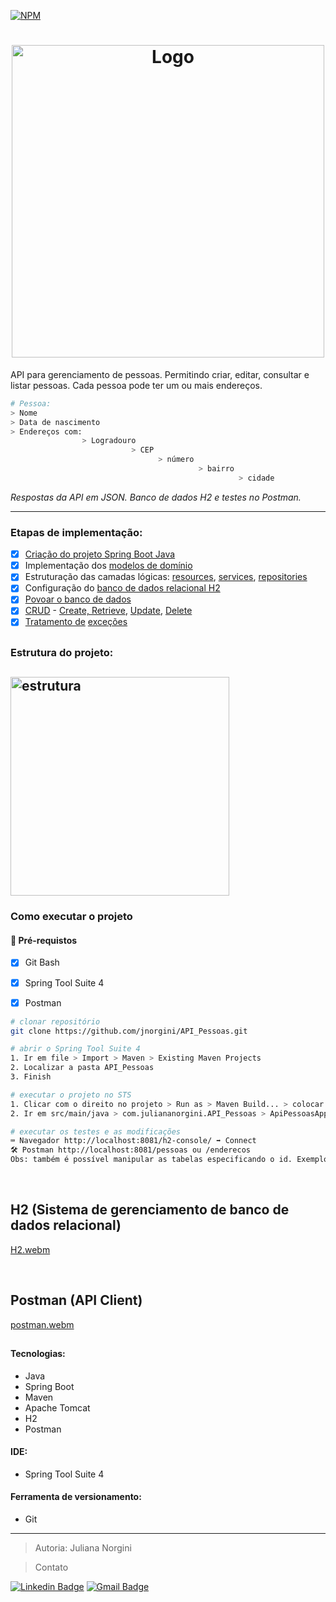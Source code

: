 [![NPM](https://img.shields.io/npm/l/react)](https://github.com/jnorgini/API_Pessoas/blob/main/licence)


<h1 align="center"><img src="https://camo.githubusercontent.com/22b5d863bed8a7451ea4411b20224278c76aaa5a6b780113a3c1250521ac522a/68747470733a2f2f6d69726f2e6d656469756d2e636f6d2f76322f726573697a653a6669743a3832382f666f726d61743a776562702f312a302d4879753033693937705648355443776c736341672e706e67" alt="Logo" width=500"/></a> <br /> </h1> 


API para gerenciamento de pessoas. Permitindo criar, editar, consultar e listar pessoas. Cada pessoa pode ter um ou mais endereços.

```bash
# Pessoa:
> Nome
> Data de nascimento
> Endereços com: 
                > Logradouro 
                           > CEP
                                 > número 
                                          > bairro 
                                                   > cidade
```

_Respostas da API em JSON. Banco de dados H2 e testes no Postman._ 


---


### Etapas de implementação:
- [x] [Criação do projeto Spring Boot Java](https://start.spring.io/)
- [x] Implementação dos [modelos de domínio](https://github.com/jnorgini/API_Pessoas/tree/main/src/main/java/com/juliananorgini/API_Pessoas/entities)
- [x] Estruturação das camadas lógicas: [resources](https://github.com/jnorgini/API_Pessoas/tree/main/src/main/java/com/juliananorgini/API_Pessoas/resources), [services](https://github.com/jnorgini/API_Pessoas/tree/main/src/main/java/com/juliananorgini/API_Pessoas/services), [repositories](https://github.com/jnorgini/API_Pessoas/tree/main/src/main/java/com/juliananorgini/API_Pessoas/repositories)
- [x] Configuração do [banco de dados relacional H2](https://github.com/jnorgini/API_Pessoas/blob/main/src/main/resources/application-test.properties) 
- [x] [Povoar o banco de dados](https://github.com/jnorgini/API_Pessoas/blob/main/src/main/java/com/juliananorgini/API_Pessoas/config/TestConfig.java)
- [x] [CRUD](https://github.com/jnorgini/API_Pessoas/blob/main/src/main/java/com/juliananorgini/API_Pessoas/services/PessoaService.java) - [Create, Retrieve](https://github.com/jnorgini/API_Pessoas/blob/main/src/main/java/com/juliananorgini/API_Pessoas/resources/PessoaResource.java), [Update](https://github.com/jnorgini/API_Pessoas/blob/main/src/main/java/com/juliananorgini/API_Pessoas/services/EnderecoService.java), [Delete](https://github.com/jnorgini/API_Pessoas/blob/main/src/main/java/com/juliananorgini/API_Pessoas/resources/EnderecoResource.java)
- [x] [Tratamento de](https://github.com/jnorgini/API_Pessoas/tree/main/src/main/java/com/juliananorgini/API_Pessoas/resources/exceptions) [exceções](https://github.com/jnorgini/API_Pessoas/tree/main/src/main/java/com/juliananorgini/API_Pessoas/services/exceptions)

<h2></h2>

<h3>Estrutura do projeto:</h3>
<h2 align="left"><img src="https://user-images.githubusercontent.com/114461353/215490251-f530965d-9c89-45f3-8e3b-53261007ce68.png" alt="estrutura" width=350"/></a> <br /></h2>

<h3>Como executar o projeto</h3>

#### 🛑 Pré-requistos

- [x] Git Bash
- [x] Spring Tool Suite 4
- [x] Postman


```bash
# clonar repositório
git clone https://github.com/jnorgini/API_Pessoas.git

# abrir o Spring Tool Suite 4
1. Ir em file > Import > Maven > Existing Maven Projects
2. Localizar a pasta API_Pessoas
3. Finish

# executar o projeto no STS
1. Clicar com o direito no projeto > Run as > Maven Build... > colocar no campo Goals: clean package > Run
2. Ir em src/main/java > com.juliananorgini.API_Pessoas > ApiPessoasApplication.java > Run As > Spring Boot App

# executar os testes e as modificações
⌨️ Navegador http://localhost:8081/h2-console/ ➡️ Connect 
🛠️ Postman http://localhost:8081/pessoas ou /enderecos
Obs: também é possível manipular as tabelas especificando o id. Exemplo: /pessoas/5
```
<br />

## H2 (Sistema de gerenciamento de banco de dados relacional)
[H2.webm](https://user-images.githubusercontent.com/114461353/215255500-d67c09fe-e532-47d5-9335-47100881e995.webm)

<br />

## Postman (API Client)
[postman.webm](https://user-images.githubusercontent.com/114461353/215025264-87708ec0-2fcf-469c-b306-1818e561e991.webm)

<h2></h2>

#### Tecnologias:

- Java
- Spring Boot
- Maven
- Apache Tomcat
- H2
- Postman


#### IDE:

- Spring Tool Suite 4

#### Ferramenta de versionamento:

- Git

---

>Autoria: Juliana Norgini

>Contato
 
 [![Linkedin Badge](https://img.shields.io/badge/-LinkedIn-6633cc?style=flat-square&logo=Linkedin&logoColor=white&link=https://www.linkedin.com/in/juliana-norgini)](https://www.linkedin.com/in/juliana-norgini)
[![Gmail Badge](https://img.shields.io/badge/-jnorgini@gmail.com-6633cc?style=flat-square&logo=Gmail&logoColor=white&link=mailto:jnorgini@gmail.com)](mailto:jnorgini@gmail.com)
